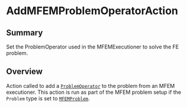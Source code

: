 # AddMFEMProblemOperatorAction

## Summary

Set the ProblemOperator used in the MFEMExecutioner to solve the FE problem.

## Overview

Action called to add a [`ProblemOperator`](source/problem_operators/ProblemOperator.md) to the
problem from an MFEM executioner. This action is run as part of the MFEM problem setup if the
`Problem` type is set to [`MFEMProblem`](source/problem/MFEMProblem.md).
